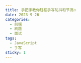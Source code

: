 ```yaml
---
title: 手把手教你轻松手写防抖和节流🔥
date: 2023-9-26
categories:
  - 前端
  - 刷题
  - 面试
tags:
  - JavaScript
  - 手写
sticky: 1
---
```








